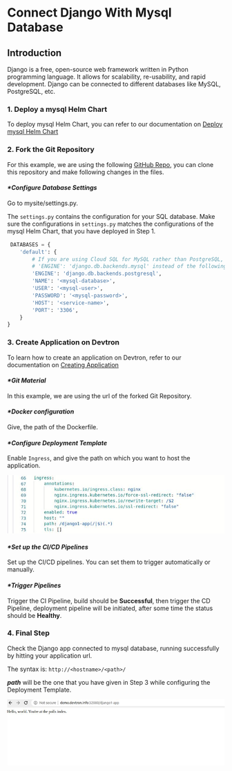 # Connect Django With Mysql Database

## Introduction

Django is a free, open-source web framework written in Python programming language. It allows for scalability, re-usability, and rapid development. Django can be connected to different databases like MySQL, PostgreSQL, etc.

### **1. Deploy a mysql Helm Chart**

To deploy mysql Helm Chart, you can refer to our documentation on [Deploy mysql Helm Chart](../deploy-chart/examples/deploying-mysql-helm-chart.md)

### **2. Fork the Git Repository**

For this example, we are using the following [GitHub Repo](https://github.com/devtron-labs/django-repo.git), you can clone this repository and make following changes in the files.

#### _\*Configure Database Settings_

Go to mysite/settings.py.

The `settings.py` contains the configuration for your SQL database. Make sure the configurations in `settings.py` matches the configurations of the mysql Helm Chart, that you have deployed in Step 1.

```python
 DATABASES = {
    'default': {
        # If you are using Cloud SQL for MySQL rather than PostgreSQL, set
        # 'ENGINE': 'django.db.backends.mysql' instead of the following.
        'ENGINE': 'django.db.backends.postgresql',
        'NAME': '<mysql-database>',
        'USER': '<mysql-user>',
        'PASSWORD': '<mysql-password>',
        'HOST': '<service-name>',
        'PORT': '3306',
    }
}
```

### **3. Create Application on Devtron**

To learn how to create an application on Devtron, refer to our documentation on [Creating Application](../creating-application/)

#### _\*Git Material_

In this example, we are using the url of the forked Git Repository.

#### _\*Docker configuration_

Give, the path of the Dockerfile.

#### _\*Configure Deployment Template_

Enable `Ingress`, and give the path on which you want to host the application.

![](./images/connect-django-with-mysql-database/use-case-django-ingress-template.jpg)

#### _\*Set up the CI/CD Pipelines_

Set up the CI/CD pipelines. You can set them to trigger automatically or manually.

#### _\*Trigger Pipelines_

Trigger the CI Pipeline, build should be **Successful**, then trigger the CD Pipeline, deployment pipeline will be initiated, after some time the status should be **Healthy**.

### **4. Final Step**

Check the Django app connected to mysql database, running successfully by hitting your application url.

The syntax is: `http://<hostname>/<path>/`

_**path**_ will be the one that you have given in Step 3 while configuring the Deployment Template.

![](./images/connect-django-with-mysql-database/use-case-django-view-edemo-data.jpg)
